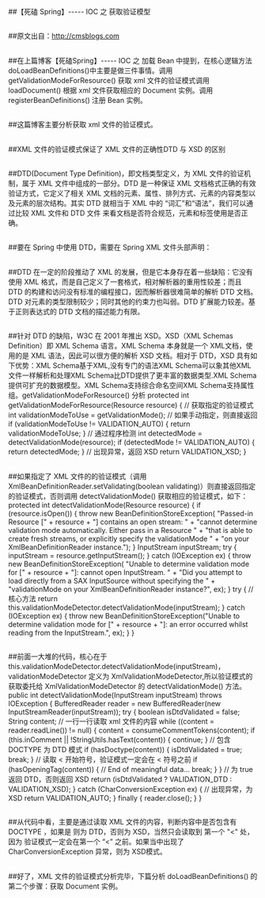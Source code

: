 ##【死磕 Spring】----- IOC 之 获取验证模型

##
##原文出自：http://cmsblogs.com

##
##在上篇博客【死磕Spring】----- IOC 之 加载 Bean 中提到，在核心逻辑方法 doLoadBeanDefinitions()中主要是做三件事情。调用 getValidationModeForResource() 获取 xml 文件的验证模式调用 loadDocument() 根据 xml 文件获取相应的 Document 实例。调用 registerBeanDefinitions() 注册 Bean 实例。

##
##这篇博客主要分析获取 xml 文件的验证模式。

##
##XML 文件的验证模式保证了 XML 文件的正确性DTD 与 XSD 的区别

##
##DTD(Document Type Definition)，即文档类型定义，为 XML 文件的验证机制，属于 XML 文件中组成的一部分。DTD 是一种保证 XML 文档格式正确的有效验证方式，它定义了相关 XML 文档的元素、属性、排列方式、元素的内容类型以及元素的层次结构。其实 DTD 就相当于 XML 中的 “词汇”和“语法”，我们可以通过比较 XML 文件和 DTD 文件 来看文档是否符合规范，元素和标签使用是否正确。

##
##要在 Spring 中使用 DTD，需要在 Spring XML 文件头部声明：<?xml version="1.0" encoding="UTF-8"?><!DOCTYPE beans PUBLIC  "-//SPRING//DTD BEAN//EN"  "http://www.springframework.org/dtd/spring-beans.dtd">

##
##DTD 在一定的阶段推动了 XML 的发展，但是它本身存在着一些缺陷：它没有使用 XML 格式，而是自己定义了一套格式，相对解析器的重用性较差；而且 DTD 的构建和访问没有标准的编程接口，因而解析器很难简单的解析 DTD 文档。DTD 对元素的类型限制较少；同时其他的约束力也叫弱。DTD 扩展能力较差。基于正则表达式的 DTD 文档的描述能力有限。

##
##针对 DTD 的缺陷，W3C 在 2001 年推出 XSD。XSD（XML Schemas Definition）即 XML Schema 语言。XML Schema 本身就是一个 XML文档，使用的是 XML 语法，因此可以很方便的解析 XSD 文档。相对于 DTD，XSD 具有如下优势：XML Schema基于XML,没有专门的语法XML Schema可以象其他XML文件一样解析和处理XML Schema比DTD提供了更丰富的数据类型.XML Schema提供可扩充的数据模型。XML Schema支持综合命名空间XML Schema支持属性组。getValidationModeForResource() 分析    protected int getValidationModeForResource(Resource resource) {        // 获取指定的验证模式        int validationModeToUse = getValidationMode();        // 如果手动指定，则直接返回        if (validationModeToUse != VALIDATION_AUTO) {            return validationModeToUse;        	}        // 通过程序检测        int detectedMode = detectValidationMode(resource);        if (detectedMode != VALIDATION_AUTO) {            return detectedMode;        	}                // 出现异常，返回 XSD        return VALIDATION_XSD;    	}

##
##如果指定了 XML 文件的的验证模式（调用XmlBeanDefinitionReader.setValidating(boolean validating)）则直接返回指定的验证模式，否则调用 detectValidationMode() 获取相应的验证模式，如下：	    protected int detectValidationMode(Resource resource) {        if (resource.isOpen()) {            throw new BeanDefinitionStoreException(                    "Passed-in Resource [" + resource + "] contains an open stream: " +                    "cannot determine validation mode automatically. Either pass in a Resource " +                    "that is able to create fresh streams, or explicitly specify the validationMode " +                    "on your XmlBeanDefinitionReader instance.");        	}        InputStream inputStream;        try {            inputStream = resource.getInputStream();        	}        catch (IOException ex) {            throw new BeanDefinitionStoreException(                    "Unable to determine validation mode for [" + resource + "]: cannot open InputStream. " +                    "Did you attempt to load directly from a SAX InputSource without specifying the " +                    "validationMode on your XmlBeanDefinitionReader instance?", ex);        	}        try {          // 核心方法            return this.validationModeDetector.detectValidationMode(inputStream);        	}        catch (IOException ex) {            throw new BeanDefinitionStoreException("Unable to determine validation mode for [" +                    resource + "]: an error occurred whilst reading from the InputStream.", ex);        	}    	}

##
##前面一大堆的代码，核心在于 this.validationModeDetector.detectValidationMode(inputStream)，validationModeDetector 定义为 XmlValidationModeDetector,所以验证模式的获取委托给 XmlValidationModeDetector 的 detectValidationMode() 方法。    public int detectValidationMode(InputStream inputStream) throws IOException {        BufferedReader reader = new BufferedReader(new InputStreamReader(inputStream));        try {            boolean isDtdValidated = false;            String content;            // 一行一行读取 xml 文件的内容            while ((content = reader.readLine()) != null) {                content = consumeCommentTokens(content);                if (this.inComment || !StringUtils.hasText(content)) {                    continue;                	}                // 包含 DOCTYPE 为 DTD 模式                if (hasDoctype(content)) {                    isDtdValidated = true;                    break;                	}                // 读取 < 开始符号，验证模式一定会在 < 符号之前                if (hasOpeningTag(content)) {                    // End of meaningful data...                    break;                	}            	}        // 为 true 返回 DTD，否则返回 XSD            return (isDtdValidated ? VALIDATION_DTD : VALIDATION_XSD);        	}        catch (CharConversionException ex) {            // 出现异常，为 XSD            return VALIDATION_AUTO;        	}        finally {            reader.close();        	}    	}

##
##从代码中看，主要是通过读取 XML 文件的内容，判断内容中是否包含有 DOCTYPE ，如果是 则为 DTD，否则为 XSD，当然只会读取到 第一个 "<" 处，因为 验证模式一定会在第一个 “<” 之前。如果当中出现了 CharConversionException 异常，则为 XSD模式。

##
##好了，XML 文件的验证模式分析完毕，下篇分析 doLoadBeanDefinitions() 的第二个步骤：获取 Document 实例。